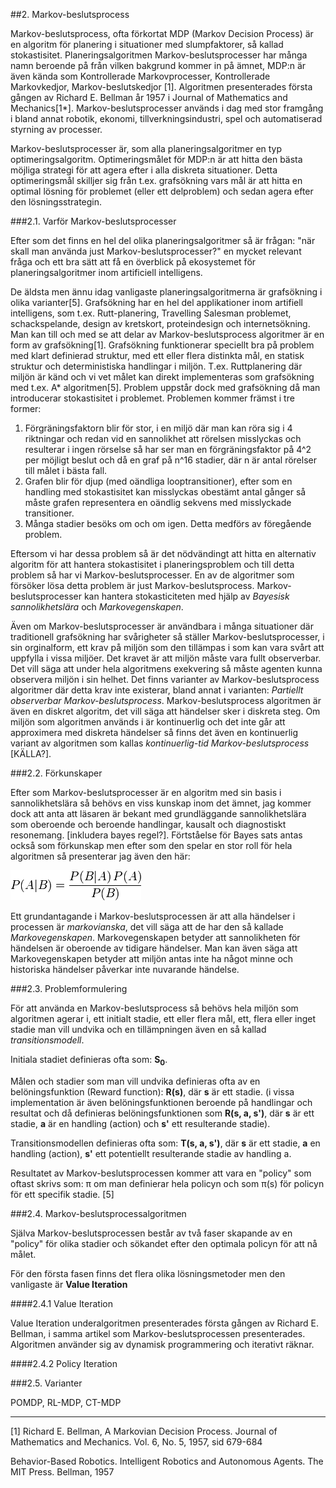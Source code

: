 ##2. Markov-beslutsprocess


Markov-beslutsprocess, ofta förkortat MDP (Markov Decision Process) är en algoritm för planering i situationer med slumpfaktorer, så kallad stokastisitet. Planeringsalgoritmen Markov-beslutsprocesser har många namn beroende på från vilken bakgrund kommer in på ämnet, MDP:n är även kända som Kontrollerade Markovprocesser, Kontrollerade Markovkedjor, Markov-beslutskedjor [1]. Algoritmen presenterades första gången av Richard E. Bellman år 1957 i Journal of Mathematics and Mechanics[1*]. Markov-beslutsprocesser används i dag med stor framgång i bland annat robotik, ekonomi, tillverkningsindustri, spel och automatiserad styrning av processer.

Markov-beslutsprocesser är, som alla planeringsalgoritmer en typ optimeringsalgoritm. Optimeringsmålet för MDP:n är att hitta den bästa möjliga strategi för att agera efter i alla diskreta situationer. Detta optimeringsmål skilljer sig från t.ex. grafsökning vars mål är att hitta en optimal lösning för problemet (eller ett delproblem) och sedan agera efter den lösningsstrategin.



###2.1. Varför Markov-beslutsprocesser

Efter som det finns en hel del olika planeringsalgoritmer så är frågan: "när skall man använda just Markov-beslutsprocesser?" en mycket relevant fråga och ett bra sätt att få en överblick på ekosystemet för planeringsalgoritmer inom artificiell intelligens.

De äldsta men ännu idag vanligaste planeringsalgoritmerna är grafsökning i olika varianter[5]. Grafsökning har en hel del applikationer inom artifiell intelligens, som t.ex. Rutt-planering, Travelling Salesman problemet, schackspelande, design av kretskort, proteindesign och internetsökning. Man kan till och med se att delar av Markov-beslutsprocess algoritmer är en form av grafsökning[1]. Grafsökning funktionerar speciellt bra på problem med klart definierad struktur, med ett eller flera distinkta mål, en statisk struktur och deterministiska handlingar i miljön. T.ex. Ruttplanering där miljön är känd och vi vet målet kan direkt implementeras som grafsökning med t.ex. A* algoritmen[5]. Problem uppstår dock med grafsökning då man introducerar stokastisitet i problemet. Problemen kommer främst i tre former: 

1.   Förgräningsfaktorn blir för stor, i en miljö där man kan röra sig i 4 riktningar och redan vid en sannolikhet att rörelsen misslyckas och resulterar i ingen rörselse så har ser man en förgräningsfaktor på 4^2 per möjligt beslut och då en graf på n^16 stadier, där n är antal rörelser till målet i bästa fall.
2.  Grafen blir för djup (med oändliga looptransitioner), efter som en handling med stokastisitet kan misslyckas obestämt antal gånger så måste grafen representera en oändlig sekvens med misslyckade transitioner.
3.  Många stadier besöks om och om igen. Detta medförs av föregående problem.


Eftersom vi har dessa problem så är det nödvändingt att hitta en alternativ algoritm för att hantera stokastisitet i planeringsproblem och till detta problem så har vi Markov-beslutsprocesser. En av de algoritmer som försöker lösa detta problem är just Markov-beslutsprocess. Markov-beslutsprocesser kan hantera stokasticiteten med hjälp av *Bayesisk sannolikhetslära* och *Markovegenskapen*.


Även om Markov-beslutsprocesser är användbara i många situationer där traditionell grafsökning har svårigheter så ställer Markov-beslutsprocesser, i sin orginalform, ett krav på miljön som den tillämpas i som kan vara svårt att uppfylla i vissa miljöer. Det kravet är att miljön måste vara fullt observerbar. Det vill säga att under hela algoritmens exekvering så måste agenten kunna observera miljön i sin helhet. Det finns varianter av Markov-beslutsprocess algoritmer där detta krav inte existerar, bland annat i varianten: *Partiellt observerbar Markov-beslutsprocess*. Markov-beslutsprocess algoritmen är även en diskret algoritm, det vill säga att händelser sker i diskreta steg. Om miljön som algoritmen används i är kontinuerlig och det inte går att approximera med diskreta händelser så finns det även en kontinuerlig variant av algoritmen som kallas *kontinuerlig-tid Markov-beslutsprocess* [KÄLLA?].


###2.2. Förkunskaper

Efter som Markov-beslutsprocesser är en algoritm med sin basis i sannolikhetslära så behövs en viss kunskap inom det ämnet, jag kommer dock att anta att läsaren är bekant med grundläggande sannolikhetslära som oberoende och beroende handlingar, kausalt och diagnostiskt resonemang. [inkludera bayes regel?]. Förtståelse för Bayes sats antas också som förkunskap men efter som den spelar en stor roll för hela algoritmen så presenterar jag även den här:

![Bayes Sats](//github.com/KarlHerler/Kandidatavhandling/raw/0ae37fc368f915d7d7e5aaa08c9cdcf71c8a0083/assets/bayes_sats.png)


Ett grundantagande i Markov-beslutsprocessen är att alla händelser i processen är *markovianska*, det vill säga att de har den så kallade *Markovegenskapen*. Markovegenskapen betyder att sannolikheten för händelsen är oberoende av tidigare händelser. Man kan även säga att Markovegenskapen betyder att miljön antas inte ha något minne och historiska händelser påverkar inte nuvarande händelse.


###2.3. Problemformulering

För att använda en Markov-beslutsprocess så behövs hela miljön som algoritmen agerar i, ett initialt stadie, ett eller flera mål, ett, flera eller inget stadie man vill undvika och en tillämpningen även en så kallad *transitionsmodell*.


Initiala stadiet definieras ofta som: **S<sub>0</sub>**.


Målen och stadier som man vill undvika definieras ofta av en belöningsfunktion (Reward function): **R(s)**, där **s** är ett stadie. (i vissa implementation är även belöningsfunktionen beroende på handlingar och resultat och då definieras belöningsfunktionen som **R(s, a, s')**, där **s** är ett stadie, **a** är en handling (action) och **s'** ett resulterande stadie).

Transitionsmodellen definieras ofta som: **T(s, a, s')**, där **s** är ett stadie, **a** en handling (action), **s'** ett potentiellt resulterande stadie av handling a.


Resultatet av Markov-beslutsprocessen kommer att vara en "policy" som oftast skrivs som: &pi; om man definierar hela policyn och som &pi;(s) för policyn för ett specifik stadie. [5]



###2.4. Markov-beslutsprocessalgoritmen

Själva Markov-beslutsprocessen består av två faser skapande av en "policy" för olika stadier och sökandet efter den optimala policyn för att nå målet. 

För den första fasen finns det flera olika lösningsmetoder men den vanligaste är **Value Iteration** 

####2.4.1 Value Iteration

Value Iteration underalgoritmen presenterades första gången av Richard E. Bellman, i samma artikel som Markov-beslutsprocessen presenterades. Algoritmen använder sig av dynamisk programmering och iterativt räknar.

####2.4.2 Policy Iteration



###2.5. Varianter

POMDP, RL-MDP, CT-MDP















---

[1] Richard E. Bellman, A Markovian Decision Process. Journal of Mathematics and Mechanics. Vol. 6, No. 5, 1957, sid 679-684

Behavior-Based Robotics. Intelligent Robotics and Autonomous Agents. The MIT Press. Bellman, 1957